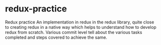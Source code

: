 # redux-practice
Redux practice
An implementation in redux in the redux library, quite close to creating redux in a native way which helps to understand how to develop redux from scratch. Various commit level tell about the various tasks completed and steps covered to achieve the same.
